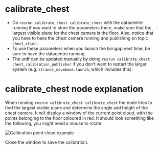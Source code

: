 calibrate_chest
===============

  * Do `rosrun calibrate_chest calibrate_chest` with the datacentre running if you want to store the parameters there, make sure that the largest visible plane for the chest camera is the floor. Also, notice that you have to have the chest camera running and publishing on topic `chest_xtion`.
  * To use these parameters when you launch the bringup next time, be sure to have the datacentre running.
  * The urdf can be updated manually by doing `rosrun calibrate_chest chest_calibration_publisher` if you don't want to restart the larger system (e.g. `strands_movebase.launch`, which includes this).

# calibrate_chest node explanation

When running `rosrun calibrate_chest calibrate_chest` the node tries to find the largest visible plane and determine the angle and height of the chest camera. It will display a window of the current point cloud, with the points belonging to the floor coloured in red. It should look something like the following, you might need a mouse to rotate:

![Calibration point cloud example](https://github.com/strands-project/strands_movebase/tree/hydro-devel/calibrate_chest/data/chest.png "Example of how the calibration should look.")

Close the window to save the calibration.
